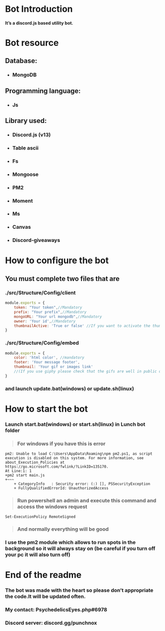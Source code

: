 # Bot Introduction

#### It’s a discord.js based utility bot.

# Bot resource

## Database:
* ### MongoDB

## Programming language:
* ### Js

## Library used:
* ### Discord.js (v13)
* ### Table ascii
* ### Fs
* ### Mongoose
* ### PM2
* ### Moment
* ### Ms
* ### Canvas
* ### Discord-giveaways

# How to configure the bot
## You must complete two files that are
### ./src/Structure/Config/client
```js
module.exports = {
    token: "Your token",//Mandatory
    prefix: "Your prefix",//Mandatory
    mongoURL: "Your url mongodb",//Mandatory
    owner: 'Your id',//Mandatory
    thumbnailActive: 'True or false' //If you want to activate the thumbnail on embeds messages
}
```
### ./src/Structure/Config/embed
```js
module.exports = {
    color: 'html color', //mandatory
    footer: 'Your message footer',
    thumbnail: 'Your gif or images link'
    //(If you use giphy please check that the gifs are well in public otherwise its will not work) 
}
```
### and launch update.bat(windows) or update.sh(linux)

# How to start the bot
### Launch start.bat(windows) or start.sh(linux) in Lunch bot folder
>### For windows if you have this is error
```
pm2: Unable to load C:\Users\AppData\Roaming\npm pm2.ps1, as script execution is disabled on this system. For more information, see about_Execution_Policies at 
https://go.microsoft.com/fwlink/?LinkID=135170.
At Line:1: 1
+pm2 start main.js
+~~~
    + CategoryInfo   : Security error: (:) [], PSSecurityException
    + FullyQualifiedErrorId: UnauthorizedAccess
```
>### Run powershell an admin and execute this command and access the windows request
```
Set-ExecutionPolicy RemoteSigned
```
>### And normally everything will be good
### I use the pm2 module which allows to run spots in the background so it will always stay on (be careful if you turn off your pc it will also turn off)



# End of the readme
### The bot was made with the heart so please don’t appropriate the code.It will be updated often.
### My contact: PsychedelicsEyes.php#6978
### Discord server: discord.gg/punchnox
